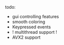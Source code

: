 todo:
- gui controlling features
- smooth coloring
- Keypressed events
- ! multithread support !
- AVX2 support